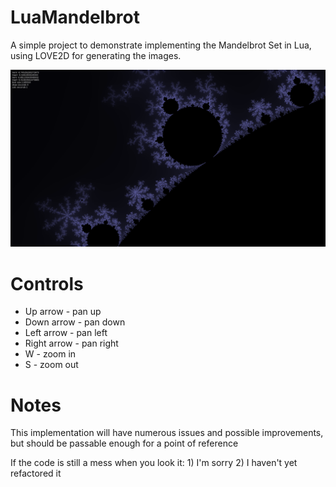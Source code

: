 # LuaMandelbrot

A simple project to demonstrate implementing the Mandelbrot Set in Lua, using LOVE2D for generating the images.

![alt text](https://github.com/ArkUmbra/LuaMandelbrot/blob/master/GeneratedImages/image.png "Example generated image")

# Controls
* Up arrow - pan up
* Down arrow - pan down
* Left arrow - pan left
* Right arrow - pan right
* W - zoom in
* S - zoom out

# Notes

This implementation will have numerous issues and possible improvements, but should be passable enough for a point of reference

If the code is still a mess when you look it: 1) I'm sorry 2) I haven't yet refactored it 


